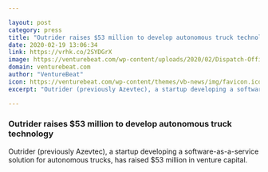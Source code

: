 ```yaml
---

layout: post
category: press
title: "Outrider raises $53 million to develop autonomous truck technology"
date: 2020-02-19 13:06:34
link: https://vrhk.co/2SYDGrX
image: https://venturebeat.com/wp-content/uploads/2020/02/Dispatch-Office_1.jpg?w=1200&strip=all
domain: venturebeat.com
author: "VentureBeat"
icon: https://venturebeat.com/wp-content/themes/vb-news/img/favicon.ico
excerpt: "Outrider (previously Azevtec), a startup developing a software-as-a-service solution for autonomous trucks, has raised $53 million in venture capital."

---
```


### Outrider raises $53 million to develop autonomous truck technology

Outrider (previously Azevtec), a startup developing a software-as-a-service solution for autonomous trucks, has raised $53 million in venture capital.